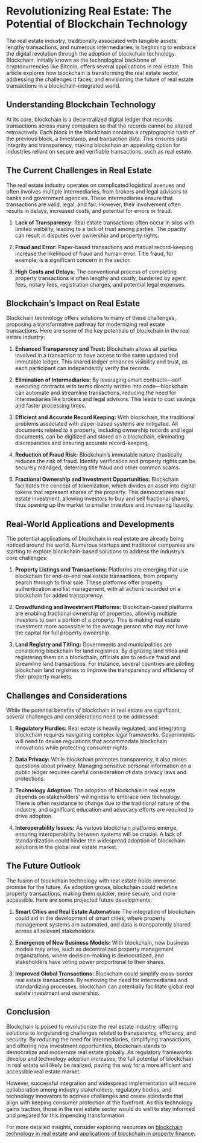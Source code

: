 # Revolutionizing Real Estate: The Potential of Blockchain Technology

The real estate industry, traditionally associated with tangible assets, lengthy transactions, and numerous intermediaries, is beginning to embrace the digital revolution through the adoption of blockchain technology. Blockchain, initially known as the technological backbone of cryptocurrencies like Bitcoin, offers several applications in real estate. This article explores how blockchain is transforming the real estate sector, addressing the challenges it faces, and envisioning the future of real estate transactions in a blockchain-integrated world.

## Understanding Blockchain Technology

At its core, blockchain is a decentralized digital ledger that records transactions across many computers so that the records cannot be altered retroactively. Each block in the blockchain contains a cryptographic hash of the previous block, a timestamp, and transaction data. This ensures data integrity and transparency, making blockchain an appealing option for industries reliant on secure and verifiable transactions, such as real estate.

## The Current Challenges in Real Estate

The real estate industry operates on complicated logistical avenues and often involves multiple intermediaries, from brokers and legal advisors to banks and government agencies. These intermediaries ensure that transactions are valid, legal, and fair. However, their involvement often results in delays, increased costs, and potential for errors or fraud.

1. **Lack of Transparency:** Real estate transactions often occur in silos with limited visibility, leading to a lack of trust among parties. The opacity can result in disputes over ownership and property rights.
   
2. **Fraud and Error:** Paper-based transactions and manual record-keeping increase the likelihood of fraud and human error. Title fraud, for example, is a significant concern in the sector.

3. **High Costs and Delays:** The conventional process of completing property transactions is often lengthy and costly, burdened by agent fees, notary fees, registration charges, and potential legal expenses.

## Blockchain’s Impact on Real Estate

Blockchain technology offers solutions to many of these challenges, proposing a transformative pathway for modernizing real estate transactions. Here are some of the key potentials of blockchain in the real estate industry:

1. **Enhanced Transparency and Trust:** Blockchain allows all parties involved in a transaction to have access to the same updated and immutable ledger. This shared ledger enhances visibility and trust, as each participant can independently verify the records.

2. **Elimination of Intermediaries:** By leveraging smart contracts—self-executing contracts with terms directly written into code—blockchain can automate and streamline transactions, reducing the need for intermediaries like brokers and legal advisors. This leads to cost savings and faster processing times.

3. **Efficient and Accurate Record Keeping:** With blockchain, the traditional problems associated with paper-based systems are mitigated. All documents related to a property, including ownership records and legal documents, can be digitized and stored on a blockchain, eliminating discrepancies and ensuring accurate record-keeping.

4. **Reduction of Fraud Risk:** Blockchain’s immutable nature drastically reduces the risk of fraud. Identity verification and property rights can be securely managed, deterring title fraud and other common scams.

5. **Fractional Ownership and Investment Opportunities:** Blockchain facilitates the concept of tokenization, which divides an asset into digital tokens that represent shares of the property. This democratizes real estate investment, allowing investors to buy and sell fractional shares, thus opening up the market to smaller investors and increasing liquidity.

## Real-World Applications and Developments

The potential applications of blockchain in real estate are already being noticed around the world. Numerous startups and traditional companies are starting to explore blockchain-based solutions to address the industry’s core challenges:

1. **Property Listings and Transactions:** Platforms are emerging that use blockchain for end-to-end real estate transactions, from property search through to final sale. These platforms offer property authentication and list management, with all actions recorded on a blockchain for added transparency.

2. **Crowdfunding and Investment Platforms:** Blockchain-based platforms are enabling fractional ownership of properties, allowing multiple investors to own a portion of a property. This is making real estate investment more accessible to the average person who may not have the capital for full property ownership.

3. **Land Registry and Titling:** Governments and municipalities are considering blockchain for land registries. By digitizing land titles and registering them on a blockchain, officials aim to reduce fraud and streamline land transactions. For instance, several countries are piloting blockchain land registries to improve the transparency and efficiency of their property markets.

## Challenges and Considerations

While the potential benefits of blockchain in real estate are significant, several challenges and considerations need to be addressed:

1. **Regulatory Hurdles:** Real estate is heavily regulated, and integrating blockchain requires navigating complex legal frameworks. Governments will need to devise regulations that accommodate blockchain innovations while protecting consumer rights.

2. **Data Privacy:** While blockchain promotes transparency, it also raises questions about privacy. Managing sensitive personal information on a public ledger requires careful consideration of data privacy laws and protections.

3. **Technology Adoption:** The adoption of blockchain in real estate depends on stakeholders' willingness to embrace new technology. There is often resistance to change due to the traditional nature of the industry, and significant education and advocacy efforts are required to drive adoption.

4. **Interoperability Issues:** As various blockchain platforms emerge, ensuring interoperability between systems will be crucial. A lack of standardization could hinder the widespread adoption of blockchain solutions in the global real estate market.

## The Future Outlook

The fusion of blockchain technology with real estate holds immense promise for the future. As adoption grows, blockchain could redefine property transactions, making them quicker, more secure, and more accessible. Here are some projected future developments:

1. **Smart Cities and Real Estate Automation:** The integration of blockchain could aid in the development of smart cities, where property management systems are automated, and data is transparently shared across all relevant stakeholders.

2. **Emergence of New Business Models:** With blockchain, new business models may arise, such as decentralized property management organizations, where decision-making is democratized, and stakeholders have voting power proportional to their shares.

3. **Improved Global Transactions:** Blockchain could simplify cross-border real estate transactions. By removing the need for intermediaries and standardizing processes, blockchain can potentially facilitate global real estate investment and ownership.

## Conclusion

Blockchain is poised to revolutionize the real estate industry, offering solutions to longstanding challenges related to transparency, efficiency, and security. By reducing the need for intermediaries, simplifying transactions, and offering new investment opportunities, blockchain stands to democratize and modernize real estate globally. As regulatory frameworks develop and technology adoption increases, the full potential of blockchain in real estate will likely be realized, paving the way for a more efficient and accessible real estate market.

However, successful integration and widespread implementation will require collaboration among industry stakeholders, regulatory bodies, and technology innovators to address challenges and create standards that align with keeping consumer protection at the forefront. As this technology gains traction, those in the real estate sector would do well to stay informed and prepared for this impending transformation.

For more detailed insights, consider exploring resources on [blockchain technology in real estate](https://link.springer.com/article/10.1007/s41464-021-00092-w) and [applications of blockchain in property finance](http://www.applications.com/blockchain-real-estate).